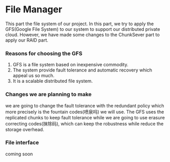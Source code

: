 # File Manager

This part the file system of our project. In this part, we try to apply the GFS(Google File System) to our system to support our distributed private cloud. However, we have made some changes to the ChunkSever part to apply our RAID part.

### Reasons for choosing the GFS
1. GFS is a file system based on inexpensive commodity.
2. The system provide fault tolerance and automatic recovery which appeal us so much.
3. It is a scalable distributed file system.

### Changes we are planning to make
we are going to change the fault tolerance with the redundant policy which more precisely is the fountain codes(喷泉吗) we will use.
The GFS uses the replicated chunks to keep fault tolerance while we are going to use erasure correcting codes(抹除码), which can keep the robustness while reduce the storage overhead.

### File interface
coming soon
